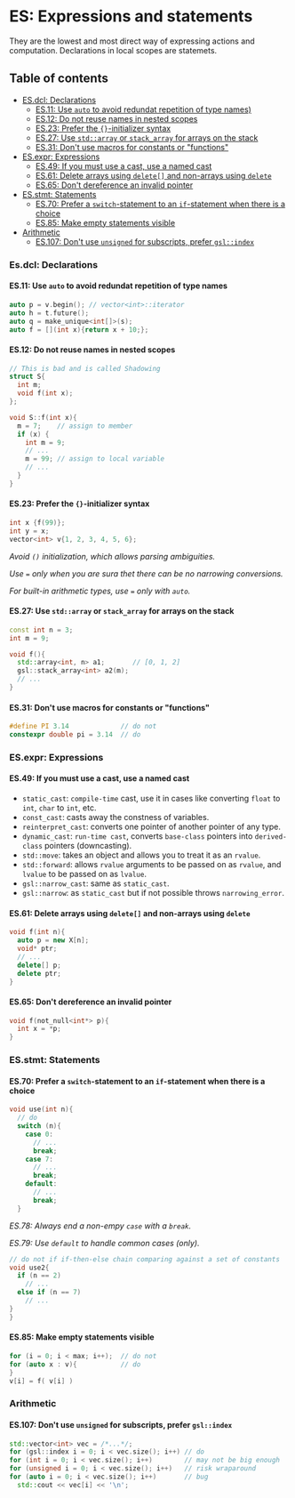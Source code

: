 # ES: Expressions and statements
They are the lowest and most direct way of expressing actions and computation. Declarations in local scopes are statemets.

## Table of contents
* [ES.dcl: Declarations](#esdcl-declarations)
  * [ES.11: Use `auto` to avoid redundat repetition of type names)](#es11-use-auto-to-avoid-redundant-repetition-of-type-names)
  * [ES.12: Do not reuse names in nested scopes](#es12-do-not-reuse-names-in-nested-scopes)
  * [ES.23: Prefer the `{}`-initializer syntax](#es23-prefer-the--initializer-syntax)
  * [ES.27: Use `std::array` or `stack_array` for arrays on the stack](#es27-use-stdarray-or-stack_array-for-arrays-on-the-stack)
  * [ES.31: Don't use macros for constants or "functions"](#es31-dont-use-macros-for-constants-or-functions)
* [ES.expr: Expressions](#esexpr-expressions)
  * [ES.49: If you must use a cast, use a named cast](#es49-if-you-must-use-a-cast-use-a-named-cast)
  * [ES.61: Delete arrays using `delete[]` and non-arrays using `delete`](#es61-delete-arrays-using-delete-and-non-arrays-using-delete)
  * [ES.65: Don't dereference an invalid pointer](#es65-dont-dereference-an-invalid-pointer)
* [ES.stmt: Statements](#esstmt-statements)
  * [ES.70: Prefer a `switch`-statement to an `if`-statement when there is a choice](#es70-prefer-a-switch-statement-to-an-if-statement-when-there-is-a-choice)
  * [ES.85: Make empty statements visible](#es85-make-empty-statements-visible)
* [Arithmetic](#arithmetic)
  * [ES.107: Don't use `unsigned` for subscripts, prefer `gsl::index`](#es107-dont-use-unsigned-for-subscripts-prefer-gslindex)

### Es.dcl: Declarations

#### ES.11: Use `auto` to avoid redundat repetition of type names
```cpp
auto p = v.begin(); // vector<int>::iterator
auto h = t.future();
auto q = make_unique<int[]>(s);
auto f = [](int x){return x + 10;};
```

#### ES.12: Do not reuse names in nested scopes
```cpp
// This is bad and is called Shadowing
struct S{
  int m;
  void f(int x);
};

void S::f(int x){
  m = 7;    // assign to member
  if (x) {
    int m = 9;
    // ...
    m = 99; // assign to local variable
    // ...
  }
}
```

#### ES.23: Prefer the `{}`-initializer syntax
```cpp
int x {f(99)};
int y = x;
vector<int> v{1, 2, 3, 4, 5, 6};
```
_Avoid `()` initialization, which allows parsing ambiguities._

_Use `=` only when you are sura thet there can be no narrowing conversions._

_For built-in arithmetic types, use `=` only with `auto`._

#### ES.27: Use `std::array` or `stack_array` for arrays on the stack
```cpp
const int n = 3;
int m = 9;

void f(){
  std::array<int, n> a1;       // [0, 1, 2]
  gsl::stack_array<int> a2(m);
  // ...
}
```

#### ES.31: Don't use macros for constants or "functions"
```cpp
#define PI 3.14             // do not
constexpr double pi = 3.14  // do
```

### ES.expr: Expressions

#### ES.49: If you must use a cast, use a named cast
- `static_cast`: `compile-time` cast, use it in cases like converting `float` to `int`, `char` to `int`, etc.
- `const_cast`: casts away the constness of variables.
- `reinterpret_cast`: converts one pointer of another pointer of any type.
- `dynamic_cast`: `run-time cast`, converts `base-class` pointers into `derived-class` pointers (downcasting).
- `std::move`: takes an object and allows you to treat it as an `rvalue`.
- `std::forward`: allows `rvalue` arguments to be passed on as `rvalue`, and `lvalue` to be passed on as `lvalue`.
- `gsl::narrow_cast`: same as `static_cast`.
- `gsl::narrow`: as `static_cast` but if not possible throws `narrowing_error`.

#### ES.61: Delete arrays using `delete[]` and non-arrays using `delete`
```cpp
void f(int n){
  auto p = new X[n];
  void* ptr;
  // ...
  delete[] p;
  delete ptr;
}
```

#### ES.65: Don't dereference an invalid pointer
```cpp
void f(not_null<int*> p){
  int x = *p;
}
```

### ES.stmt: Statements

#### ES.70: Prefer a `switch`-statement to an `if`-statement when there is a choice
```cpp
void use(int n){
  // do
  switch (n){
    case 0:
      // ...
      break;
    case 7:
      // ...
      break;
    default:
      // ...
      break;
  }
  ```
  _ES.78: Always end a non-empy `case` with a `break`._

  _ES.79: Use `default` to handle common cases (only)._
  ```cpp
  // do not if if-then-else chain comparing against a set of constants
  void use2{
    if (n == 2)
      // ...
    else if (n == 7)
      // ...
  }
}
```

#### ES.85: Make empty statements visible
```cpp
for (i = 0; i < max; i++);  // do not
for (auto x : v){           // do
}
v[i] = f( v[i] )
```

### Arithmetic

#### ES.107: Don't use `unsigned` for subscripts, prefer `gsl::index`
```cpp
std::vector<int> vec = /*...*/;
for (gsl::index i = 0; i < vec.size(); i++) // do
for (int i = 0; i < vec.size(); i++)        // may not be big enough
for (unsigned i = 0; i < vec.size(); i++)   // risk wraparound
for (auto i = 0; i < vec.size(); i++)       // bug
  std::cout << vec[i] << '\n';
```

